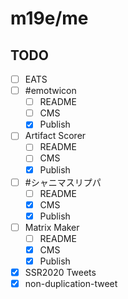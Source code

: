 # m19e/me

## TODO

- [ ] EATS
- [ ] #emotwicon
    - [ ] README
    - [ ] CMS
    - [x] Publish
- [ ] Artifact Scorer
    - [ ] README
    - [ ] CMS
    - [x] Publish
- [ ] #シャニマスリプパ
    - [ ] README
    - [x] CMS
    - [x] Publish
- [ ] Matrix Maker
    - [ ] README
    - [x] CMS
    - [x] Publish
- [x] SSR2020 Tweets
- [x] non-duplication-tweet